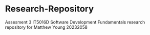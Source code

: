 # Research-Repository
Assesment 3 IT5016D Software Development Fundamentals research repository for Matthew Young 20232058
